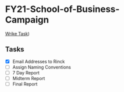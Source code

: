 # FY21-School-of-Business-Campaign

[Wrike Task](https://docs.google.com/spreadsheets/d/1aYl-zzzEdrfpRktFrObyGsCslFwzSmM2gi6iFo_HUuY/edit?usp=sharing))

## Tasks
- [x] Email Addresses to Rinck
- [ ] Assign Naming Conventions
- [ ] 7 Day Report
- [ ] Midterm Report
- [ ] Final Report
